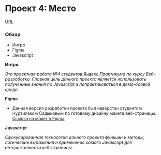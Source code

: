 # Проект 4: Место

URL:[]()

### Обзор

* Интро
* Figma
* Javascript

**Интро**

*Это проектная работа №4 студентов Яндекс.Практикума по курсу Веб-разработка.*
*Главная цель данного проекта является использовать полученные знания по Javascript и попрактиковаться в демо-боевой среде.*

**Figma**

* Данная версия разработки проекта был наверстан студентом Нуртилеком Садыковым по готовому дизайну макета веб-страницы. [Ссылка на макет в Figma](https://www.figma.com/file/2cn9N9jSkmxD84oJik7xL7/JavaScript.-Sprint-4?node-id=0%3A1)

**Javascript**

*Сфокусированная технология данного проекта функции и методы, логические выражения и применение самого Javascript для интерактивности веб-страницы.* 
